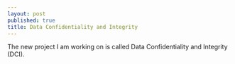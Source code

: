 ```yaml
---
layout: post
published: true
title: Data Confidentiality and Integrity
---
```


The new project I am working on is called Data Confidentiality and Integrity
(DCI).
